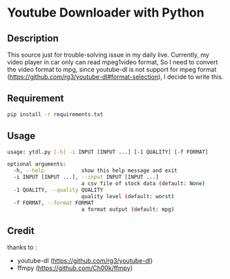 # Youtube Downloader with Python

## Description
This source just for trouble-solving issue in my daily live. Currently, my video player in car only can read mpeg1video format, So I need to convert the video format to mpg, since youtube-dl is not support for mpeg format (https://github.com/rg3/youtube-dl#format-selection), I decide to write this.

## Requirement
```bash
pip install -r requirements.txt
```
## Usage
```bash
usage: ytdl.py [-h] -i INPUT [INPUT ...] [-1 QUALITY] [-f FORMAT]

optional arguments:
  -h, --help            show this help message and exit
  -i INPUT [INPUT ...], --input INPUT [INPUT ...]
                        a csv file of stock data (default: None)
  -1 QUALITY, --quality QUALITY
                        quality level (default: worst)
  -f FORMAT, --format FORMAT
                        a format output (default: mpg)

```

## Credit
thanks to :
- youtube-dl (https://github.com/rg3/youtube-dl)
- ffmpy (https://github.com/Ch00k/ffmpy)

